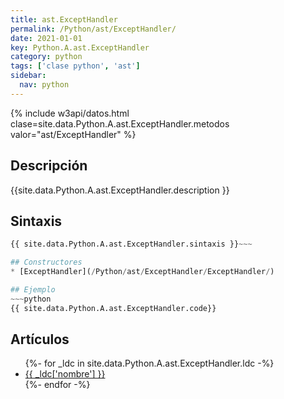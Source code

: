 ```yaml
---
title: ast.ExceptHandler
permalink: /Python/ast/ExceptHandler/
date: 2021-01-01
key: Python.A.ast.ExceptHandler
category: python
tags: ['clase python', 'ast']
sidebar: 
  nav: python
---
```


{% include w3api/datos.html clase=site.data.Python.A.ast.ExceptHandler.metodos valor="ast/ExceptHandler" %}

## Descripción
{{site.data.Python.A.ast.ExceptHandler.description }}

## Sintaxis
~~~python
{{ site.data.Python.A.ast.ExceptHandler.sintaxis }}~~~

## Constructores
* [ExceptHandler](/Python/ast/ExceptHandler/ExceptHandler/)

## Ejemplo
~~~python
{{ site.data.Python.A.ast.ExceptHandler.code}}
~~~

## Artículos
<ul>
{%- for _ldc in site.data.Python.A.ast.ExceptHandler.ldc -%}
   <li>
       <a href="{{_ldc['url'] }}">{{ _ldc['nombre'] }}</a>
   </li>
{%- endfor -%}
</ul>
